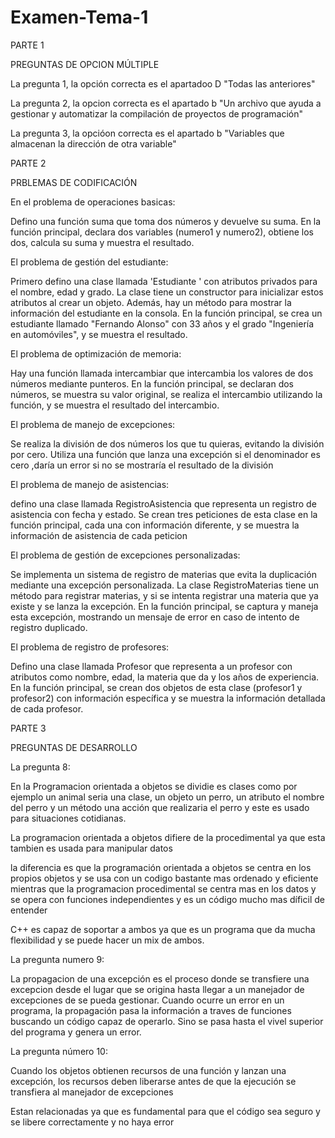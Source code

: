 # Examen-Tema-1
PARTE 1 

PREGUNTAS DE OPCION MÚLTIPLE

La pregunta 1, la opción correcta es el apartadoo D "Todas las anteriores"

La pregunta 2, la opcion correcta es el apartado b "Un archivo que ayuda a gestionar y automatizar la compilación de proyectos de programación"

La pregunta 3, la opcióon correcta es el apartado b "Variables que almacenan la dirección de otra variable"

PARTE 2

PRBLEMAS DE CODIFICACIÓN

En el problema de operaciones basicas: 

Defino una función suma que toma dos números y devuelve su suma. En la función principal, declara dos variables (numero1 y numero2), obtiene los dos, calcula su suma y muestra el resultado.

El problema de gestión del estudiante: 

Primero defino una clase llamada 'Estudiante ' con atributos privados para el nombre, edad y grado. La clase tiene un constructor para inicializar estos atributos al crear un objeto. Además, hay un método para mostrar la información del estudiante en la consola. En la función principal, se crea un estudiante llamado "Fernando Alonso" con 33 años y el grado "Ingeniería en automóviles", y se muestra el resultado.

El problema de optimización de memoria:

Hay una función llamada intercambiar que intercambia los valores de dos números mediante punteros. En la función principal, se declaran dos números, se muestra su valor original, se realiza el intercambio utilizando la función, y se muestra el resultado del intercambio.

El problema de manejo de excepciones:

Se realiza la división de dos números los que tu quieras, evitando la división por cero. Utiliza una función que lanza una excepción si el denominador es cero ,daría un error si no se mostraría el resultado de la división

El problema de manejo de asistencias:

defino una clase llamada RegistroAsistencia que representa un registro de asistencia con fecha y estado. Se crean tres peticiones de esta clase en la función principal, cada una con información diferente, y se muestra la información de asistencia de cada peticion

El problema de gestión de excepciones personalizadas: 

Se implementa un sistema de registro de materias que evita la duplicación mediante una excepción personalizada. La clase RegistroMaterias tiene un método para registrar materias, y si se intenta registrar una materia que ya existe y se lanza la excepción. En la función principal, se captura y maneja esta excepción, mostrando un mensaje de error en caso de intento de registro duplicado.

El problema de registro de profesores:

Defino una clase llamada Profesor que representa a un profesor con atributos como nombre, edad, la materia que da y  los años de experiencia. En la función principal, se crean dos objetos de esta clase (profesor1 y profesor2) con información específica y se muestra la información detallada de cada profesor. 

 
PARTE 3 

PREGUNTAS DE DESARROLLO

La pregunta 8:

En la Programacion orientada a objetos se dividie es clases como por ejemplo un animal seria una clase, un objeto un perro, un atributo el nombre del perro y un método una acción que realizaria el perro y este es usado para situaciones cotidianas.

La programacion orientada a objetos difiere de la procedimental ya que esta tambien es usada para manipular datos

la diferencia es que la programación orientada a objetos se centra en los propios objetos y se usa con un codigo bastante mas ordenado y eficiente mientras que la programacion procedimental se centra mas en los datos y se opera con funciones independientes y es un código mucho mas díficil de entender

C++ es capaz de soportar a ambos ya que es un programa que da mucha flexibilidad y se puede hacer un mix de ambos.

La pregunta numero 9:

La propagacion de una excepción es el proceso donde se transfiere una excepcion desde el lugar que se origina hasta llegar a un manejador de excepciones de se pueda gestionar.
Cuando ocurre un error en un programa, la propagación pasa la información a traves de funciones buscando un código capaz de operarlo. Sino se pasa hasta el vivel superior del programa y genera un error.

La pregunta número 10:

Cuando los objetos obtienen recursos de una función y lanzan una excepción, los recursos deben liberarse antes de que la ejecución se transfiera al manejador de excepciones

Estan relacionadas ya que es fundamental para que el código sea seguro y se libere correctamente y no haya error


